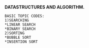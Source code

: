 **DATASTRUCTURES AND ALGORITHM.**
```
BASIC TOPIC CODES:
1)SEARCHING
*LINEAR SEARCH
*BINARY SEARCH
2)SORTING
*BUBBLE SORT
*INSERTION SORT
```
